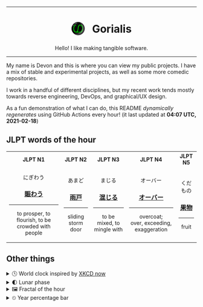 ***

<h1 align="center">
<sub>
    <img src="readme/resources/avatar.png" height="36">
</sub>
&nbsp;
Gorialis
</h1>
<p align="center">
Hello! I like making tangible software.
</p>

***

My name is Devon and this is where you can view my public projects. I have a mix of stable and experimental projects, as well as some more comedic repositories.

I work in a handful of different disciplines, but my recent work tends mostly towards reverse engineering, DevOps, and graphical/UX design.

As a fun demonstration of what I can do, this README *dynamically regenerates* using GitHub Actions every hour! (it last updated at **04:07 UTC, 2021-02-18**)

<h2>JLPT words of the hour</h2>
<table>
    <tr>
        <th>JLPT N1</th>
        <th>JLPT N2</th>
        <th>JLPT N3</th>
        <th>JLPT N4</th>
        <th>JLPT N5</th>
    </tr>
    <tr>
        <td>
            <p align="center">にぎわう</p>
            <h3 align="center"><b><a href="https://jisho.org/search/%E8%B3%91%E3%82%8F%E3%81%86">賑わう</a></b></h3>
            <hr>
            <p align="center">to prosper,<wbr> to flourish,<wbr> to be crowded with people</p>
        </td>
        <td>
            <p align="center">あまど</p>
            <h3 align="center"><b><a href="https://jisho.org/search/%E9%9B%A8%E6%88%B8">雨戸</a></b></h3>
            <hr>
            <p align="center">sliding storm door</p>
        </td>
        <td>
            <p align="center">まじる</p>
            <h3 align="center"><b><a href="https://jisho.org/search/%E6%B7%B7%E3%81%98%E3%82%8B">混じる</a></b></h3>
            <hr>
            <p align="center">to be mixed,<wbr> to mingle with</p>
        </td>
        <td>
            <p align="center">オーバー</p>
            <h3 align="center"><b><a href="https://jisho.org/search/%E3%82%AA%E3%83%BC%E3%83%90%E3%83%BC">オーバー</a></b></h3>
            <hr>
            <p align="center">overcoat;<br> over,<wbr> exceeding,<wbr> exaggeration</p>
        </td>
        <td>
            <p align="center">くだもの</p>
            <h3 align="center"><b><a href="https://jisho.org/search/%E6%9E%9C%E7%89%A9">果物</a></b></h3>
            <hr>
            <p align="center">fruit</p>
        </td>
    </tr>
</table>

<h2>Other things</h2>
<details>
<summary>🕓  World clock inspired by <a href="https://xkcd.com/now">XKCD now</a></summary>

> <img src="generated/now.png" width="512">

</details>
<details>
<summary>🌓 Lunar phase</summary>

The moon is approximately 23.82% through its phase (First Quarter).

</details>
<details>
<summary>&#x1f5bc; Fractal of the hour</summary>

> <img src="generated/fractal.png" width="512">

</details>
<details>
<summary>&#x23f2; Year percentage bar</summary>
<pre><code>2021 [██▁▁▁▁▁▁▁▁▁▁▁▁▁▁▁▁▁▁] 13.20%</code></pre>
</details>
